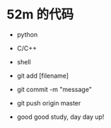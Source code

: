 # 52m 的代码
* python
* C/C++
* shell



* git add [filename]
* git commit -m "message"
* git push origin master



* good good study, day day up!




